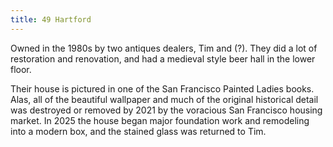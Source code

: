 ```yaml
---
title: 49 Hartford
---
```




Owned in the 1980s by two antiques dealers, Tim and (?). They did a lot of restoration and renovation, and had a medieval style beer hall in the lower floor.

Their house is pictured in one of the San Francisco Painted Ladies books. Alas, all of the beautiful wallpaper and much of the original historical detail was destroyed or removed by 2021 by the voracious San Francisco housing market. In 2025 the house began major foundation work and remodeling into a modern box, and the stained glass was returned to Tim.